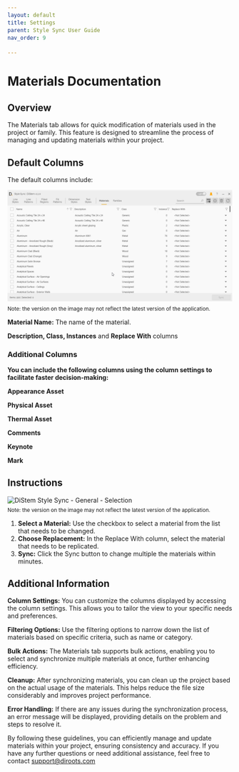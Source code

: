 ```yaml
---
layout: default
title: Settings
parent: Style Sync User Guide
nav_order: 9

---
```


# Materials Documentation

##  Overview

The Materials tab allows for quick modification of materials used in the project or family. This feature is designed to streamline the process of managing and updating materials within your project.

##  Default Columns

The default columns include:

![DiStem Style Sync - Sync Materials](../../../assets\images\StyleSync\DS_SS_MT_SyncMaterials.gif)  
<sub>Note: the version on the image may not reflect the latest version of the application.</sub>


**Material Name:** The name of the material.

**Description, Class, Instances** and **Replace With** columns

### Additional Columns

**You can include the following columns using the column settings to facilitate faster decision-making:**

**Appearance Asset**

**Physical Asset**

**Thermal Asset**

**Comments**

**Keynote**

**Mark**

##  Instructions

![DiStem Style Sync - General - Selection](../../../assets\images\StyleSync\Revit_DS_SS_MaterialsChangingAndColumnsAvailable.gif)  
<sub>Note: the version on the image may not reflect the latest version of the application.</sub>



1. **Select a Material:** Use the checkbox to select a material from the list that needs to be changed.
2. **Choose Replacement:** In the Replace With column, select the material that needs to be replicated.
3. **Sync:** Click the Sync button to change multiple the materials within minutes.





##  Additional Information

**Column Settings:** You can customize the columns displayed by accessing the column settings. This allows you to tailor the view to your specific needs and preferences.

**Filtering Options:** Use the filtering options to narrow down the list of materials based on specific criteria, such as name or category.

**Bulk Actions:** The Materials tab supports bulk actions, enabling you to select and synchronize multiple materials at once, further enhancing efficiency.

**Cleanup:** After synchronizing materials, you can clean up the project based on the actual usage of the materials. This helps reduce the file size considerably and improves project performance.

**Error Handling:** If there are any issues during the synchronization process, an error message will be displayed, providing details on the problem and steps to resolve it.

By following these guidelines, you can efficiently manage and update materials within your project, ensuring consistency and accuracy. If you have any further questions or need additional assistance, feel free to contact support@diroots.com